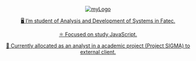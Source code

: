 
<p align="center">
    <a href="https://github.com/pedromaranini"><img src="https://i.ibb.co/pn7Q2P5/myLogo.jpg" alt="myLogo" border="0">
    <a href="https://github.com/pedromaranini" align="right" width="300" height="300" src="https://media.giphy.com/media/iIqmM5tTjmpOB9mpbn/source.gif" />
</p>

<p align="center">
    🖥️ I’m student of Analysis and Development of Systems in Fatec.
</p>

<p align="center">
    ⚛️ Focused on study JavaScript.
</p>

<p align="center">
    🎯 Currently allocated as an analyst in a academic project (Project SIGMA) to external client.
</p>
